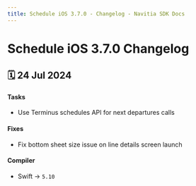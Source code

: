```yaml
---
title: Schedule iOS 3.7.0 - Changelog - Navitia SDK Docs
---
```


# Schedule iOS 3.7.0 Changelog

<h2>🗓 24 Jul 2024</h2>

#### Tasks
- Use Terminus schedules API for next departures calls

#### Fixes
- Fix bottom sheet size issue on line details screen launch

#### Compiler
-  Swift -> `5.10`
